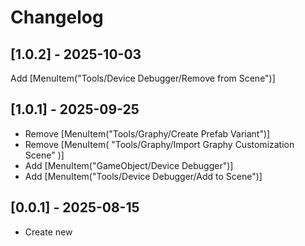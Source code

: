 # Changelog

## [1.0.2] - 2025-10-03
 Add [MenuItem("Tools/Device Debugger/Remove from Scene")] 

## [1.0.1] - 2025-09-25
- Remove [MenuItem("Tools/Graphy/Create Prefab Variant")]
- Remove [MenuItem( "Tools/Graphy/Import Graphy Customization Scene" )]
- Add [MenuItem("GameObject/Device Debugger")]
- Add [MenuItem("Tools/Device Debugger/Add to Scene")]

## [0.0.1] - 2025-08-15
- Create new